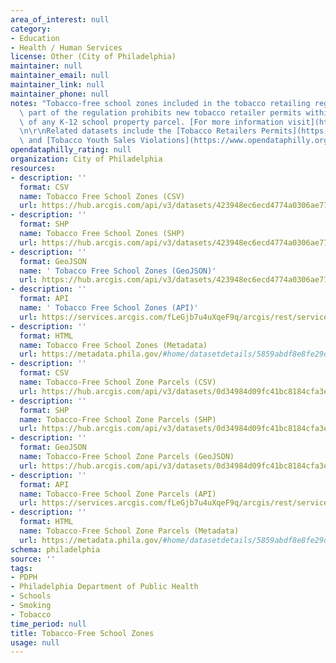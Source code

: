 ```yaml
---
area_of_interest: null
category:
- Education
- Health / Human Services
license: Other (City of Philadelphia)
maintainer: null
maintainer_email: null
maintainer_link: null
maintainer_phone: null
notes: "Tobacco-free school zones included in the tobacco retailing regulations. This\
  \ part of the regulation prohibits new tobacco retailer permits within 500 feet\
  \ of any K-12 school property parcel. [For more information visit](http://www.phila.gov/health/Commissioner/regulationtobaccoretailing.html)\r\
  \n\r\nRelated datasets include the [Tobacco Retailers Permits](https://www.opendataphilly.org/datasets/tobacco-retailer-permits)\
  \ and [Tobacco Youth Sales Violations](https://www.opendataphilly.org/datasets/tobacco-youth-sales-violations)."
opendataphilly_rating: null
organization: City of Philadelphia
resources:
- description: ''
  format: CSV
  name: Tobacco Free School Zones (CSV)
  url: https://hub.arcgis.com/api/v3/datasets/423948ec6ecd4774a0306ae77e19182b_0/downloads/data?format=csv&spatialRefId=3857&where=1%3D1
- description: ''
  format: SHP
  name: Tobacco Free School Zones (SHP)
  url: https://hub.arcgis.com/api/v3/datasets/423948ec6ecd4774a0306ae77e19182b_0/downloads/data?format=shp&spatialRefId=3857&where=1%3D1
- description: ''
  format: GeoJSON
  name: ' Tobacco Free School Zones (GeoJSON)'
  url: https://hub.arcgis.com/api/v3/datasets/423948ec6ecd4774a0306ae77e19182b_0/downloads/data?format=geojson&spatialRefId=4326&where=1%3D1
- description: ''
  format: API
  name: ' Tobacco Free School Zones (API)'
  url: https://services.arcgis.com/fLeGjb7u4uXqeF9q/arcgis/rest/services/TobFreeSchoolZones/FeatureServer/0/query?outFields=*&where=1%3D1
- description: ''
  format: HTML
  name: Tobacco Free School Zones (Metadata)
  url: https://metadata.phila.gov/#home/datasetdetails/5859abdf8e8fe29d46ac503c/representationdetails/5859abe08e8fe29d46ac5040/
- description: ''
  format: CSV
  name: Tobacco-Free School Zone Parcels (CSV)
  url: https://hub.arcgis.com/api/v3/datasets/0d34984d09fc41bc8184cfa3e6fcc7fc_0/downloads/data?format=csv&spatialRefId=3857&where=1%3D1
- description: ''
  format: SHP
  name: Tobacco-Free School Zone Parcels (SHP)
  url: https://hub.arcgis.com/api/v3/datasets/0d34984d09fc41bc8184cfa3e6fcc7fc_0/downloads/data?format=shp&spatialRefId=3857&where=1%3D1
- description: ''
  format: GeoJSON
  name: Tobacco-Free School Zone Parcels (GeoJSON)
  url: https://hub.arcgis.com/api/v3/datasets/0d34984d09fc41bc8184cfa3e6fcc7fc_0/downloads/data?format=geojson&spatialRefId=4326&where=1%3D1
- description: ''
  format: API
  name: Tobacco-Free School Zone Parcels (API)
  url: https://services.arcgis.com/fLeGjb7u4uXqeF9q/arcgis/rest/services/ParcelsIntersectTobFreeZone/FeatureServer/0/query?outFields=*&where=1%3D1
- description: ''
  format: HTML
  name: Tobacco-Free School Zone Parcels (Metadata)
  url: https://metadata.phila.gov/#home/datasetdetails/5859abdf8e8fe29d46ac503c/representationdetails/5859ac307870b993467f4c91/
schema: philadelphia
source: ''
tags:
- PDPH
- Philadelphia Department of Public Health
- Schools
- Smoking
- Tobacco
time_period: null
title: Tobacco-Free School Zones
usage: null
---
```

